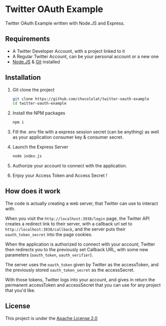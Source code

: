 # Twitter OAuth Example

Twitter OAuth Example written with Node.JS and Express.

## Requirements

- A Twitter Developer Account, with a project linked to it
- A Regular Twitter Account, can be your personal account or a new one
- [Node.JS](https://nodejs.org/en/) & [Git](https://git-scm.com/) installed

## Installation

1) Git clone the project

    ```bash
    git clone https://github.com/chocololat/twitter-oauth-example
    cd twitter-oauth-example
    ```

2) Install the NPM packages

    ```bash
    npm i
    ```

3) Fill the .env file with a express session secret (can be anything) as well as your application consumer key & consumer secret.

4) Launch the Express Server

    ```bash
    node index.js
    ```

5) Authorize your account to connect with the application.

6) Enjoy your Access Token and Access Secret !

## How does it work

The code is actually creating a web server, that Twitter can use to interact with.

When you visit the `http://localhost:3938/login` page, the Twitter API creates a redirect link to their server, with a callback url set to `http://localhost:3938/callback`, and the server puts their `oauth_token_secret` into the page cookies.

When the application is authorized to connect with your account, Twitter then redirects you to the previously set Callback URL, with some new parameters (`oauth_token`, `oauth_verifier`).

The server uses the `oauth_token` given by Twitter as the accessToken, and the previously stored `oauth_token_secret` as the accessSecret.

With those tokens, Twitter logs into your account, and gives in return the permanent accessToken and accessSecret that you can use for any project that you'd like.

## License

This project is under the [Apache License 2.0](https://www.apache.org/licenses/LICENSE-2.0.txt)
